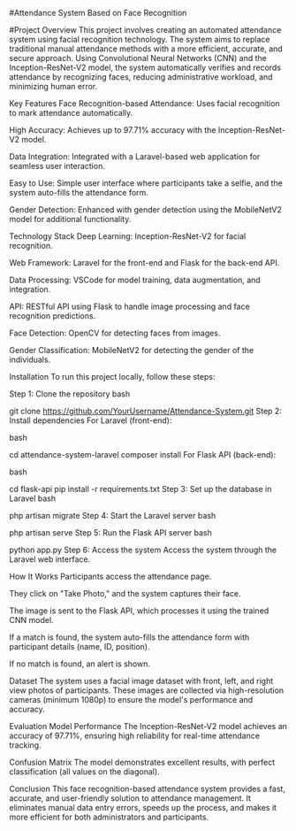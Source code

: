 #Attendance System Based on Face Recognition

#Project Overview
This project involves creating an automated attendance system using facial recognition technology. The system aims to replace traditional manual attendance methods with a more efficient, accurate, and secure approach. Using Convolutional Neural Networks (CNN) and the Inception-ResNet-V2 model, the system automatically verifies and records attendance by recognizing faces, reducing administrative workload, and minimizing human error.

Key Features
Face Recognition-based Attendance: Uses facial recognition to mark attendance automatically.

High Accuracy: Achieves up to 97.71% accuracy with the Inception-ResNet-V2 model.

Data Integration: Integrated with a Laravel-based web application for seamless user interaction.

Easy to Use: Simple user interface where participants take a selfie, and the system auto-fills the attendance form.

Gender Detection: Enhanced with gender detection using the MobileNetV2 model for additional functionality.

Technology Stack
Deep Learning: Inception-ResNet-V2 for facial recognition.

Web Framework: Laravel for the front-end and Flask for the back-end API.

Data Processing: VSCode for model training, data augmentation, and integration.

API: RESTful API using Flask to handle image processing and face recognition predictions.

Face Detection: OpenCV for detecting faces from images.

Gender Classification: MobileNetV2 for detecting the gender of the individuals.

Installation
To run this project locally, follow these steps:

Step 1: Clone the repository
bash

git clone https://github.com/YourUsername/Attendance-System.git
Step 2: Install dependencies
For Laravel (front-end):

bash

cd attendance-system-laravel
composer install
For Flask API (back-end):

bash

cd flask-api
pip install -r requirements.txt
Step 3: Set up the database in Laravel
bash

php artisan migrate
Step 4: Start the Laravel server
bash

php artisan serve
Step 5: Run the Flask API server
bash

python app.py
Step 6: Access the system
Access the system through the Laravel web interface.

How It Works
Participants access the attendance page.

They click on "Take Photo," and the system captures their face.

The image is sent to the Flask API, which processes it using the trained CNN model.

If a match is found, the system auto-fills the attendance form with participant details (name, ID, position).

If no match is found, an alert is shown.

Dataset
The system uses a facial image dataset with front, left, and right view photos of participants. These images are collected via high-resolution cameras (minimum 1080p) to ensure the model's performance and accuracy.

Evaluation
Model Performance
The Inception-ResNet-V2 model achieves an accuracy of 97.71%, ensuring high reliability for real-time attendance tracking.

Confusion Matrix
The model demonstrates excellent results, with perfect classification (all values on the diagonal).

Conclusion
This face recognition-based attendance system provides a fast, accurate, and user-friendly solution to attendance management. It eliminates manual data entry errors, speeds up the process, and makes it more efficient for both administrators and participants.
